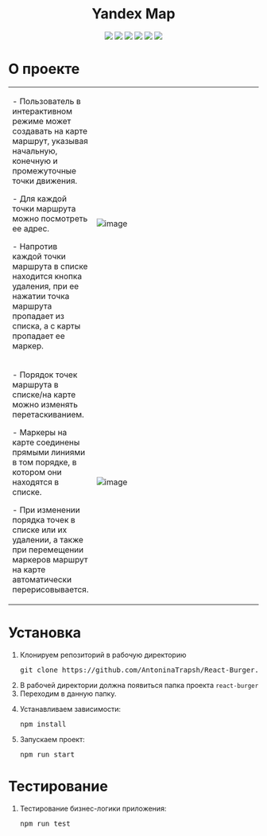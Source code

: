 <h1 align="center">Yandex Map</h1>

<div align="center">
  <img src="https://img.shields.io/badge/HTML5-E34F26?style=flat-square&logo=html5&logoColor=white" />
  <img src="https://img.shields.io/badge/CSS3-1572B6?style=flat-square&logo=css3&logoColor=white" />
  <img src="https://img.shields.io/badge/JavaScript-202124?style=flat-square&logo=javascript&logoColor=F7DF1E" />
  <img src="https://img.shields.io/badge/-React-202124?logo=react&logoColor=61DAFB&style=flat-square" />
  <img src="https://img.shields.io/badge/Redux-593D88?style=flat-square&logo=redux&logoColor=white" />
  <img src="https://img.shields.io/badge/Jest-C21325?style=flat-square&logo=jest&logoColor=white" />
</div>

<h1 id="about">О проекте</h1>
<table>
  <tbody>
    <tr>
      <td>
        <p> - Пользователь в интерактивном режиме может создавать на карте маршрут, указывая начальную, конечную и промежуточные точки движения. </p>
        <p> - Для каждой точки маршрута можно посмотреть ее адрес. </p>
        <p> - Напротив каждой точки маршрута в списке находится кнопка удаления, при ее нажатии точка маршрута пропадает из списка, а с карты пропадает ее маркер. </p>
      </td>
      <td width="70%">
        <img src="https://user-images.githubusercontent.com/82774971/223872264-cf9e2f6f-276a-4d13-bd1f-ef75c35af334.png" alt="image"/>
      </td>
     <tr>
      <td>
        <p> - Порядок точек маршрута в списке/на карте можно изменять перетаскиванием. </p>
        <p> - Маркеры на карте соединены прямыми линиями в том порядке, в котором они находятся в списке. </p>
        <p> - При изменении порядка точек в списке или их удалении, а также при перемещении маркеров маршрут на карте автоматически перерисовывается. </p>
      </td>
      <td width="70%">
        <img src="https://user-images.githubusercontent.com/82774971/223872595-f2a9b7cf-a869-4774-b018-62e53e5d13c4.png" alt="image"/>
      </td>
    </tr>
  </tbody>
</table>

<h1 id="install">Установка</h1>

<ol>
    <li><p>Клонируем репозиторий в рабочую директорию</p></li>
    <pre>git clone https://github.com/AntoninaTrapsh/React-Burger.git</pre>
    <li>
      В рабочей директории должна появиться папка проекта <code>react-burger</code>
    </li>
    <li>
      Переходим в данную папку.
    </li>
    <li>
        <p>Устанавливаем зависимости:</p>
        <pre>npm install</pre>
    </li>
    <li>
        <p>Запускаем проект:</p>
        <pre>npm run start</pre>
    </li>
</ol>

<h1 id="test">Тестирование</h1>
<ol>
    <li>
      <p>Тестирование бизнес-логики приложения:</p>
    <pre>npm run test</pre>
    </li>
</ol>
